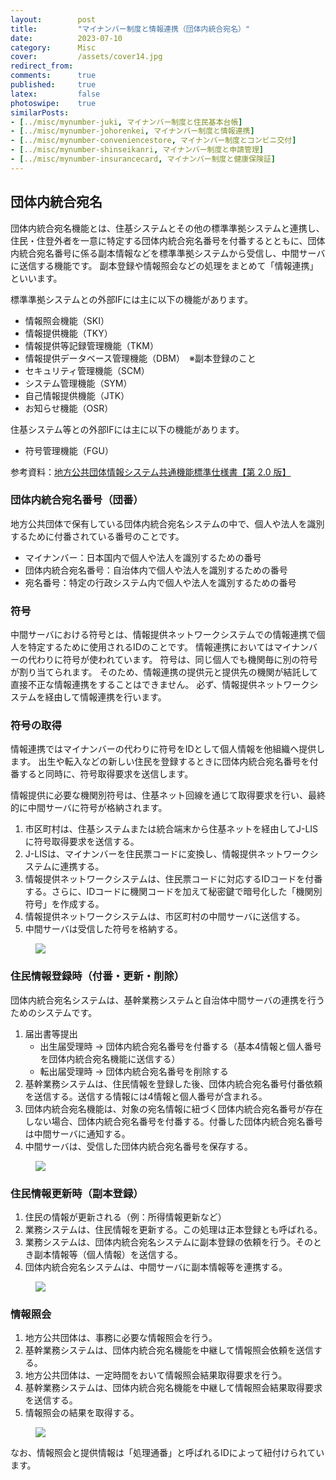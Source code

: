 ```yaml
---
layout:        post
title:         "マイナンバー制度と情報連携（団体内統合宛名）"
date:          2023-07-10
category:      Misc
cover:         /assets/cover14.jpg
redirect_from:
comments:      true
published:     true
latex:         false
photoswipe:    true
similarPosts:
- [../misc/mynumber-juki, マイナンバー制度と住民基本台帳]
- [../misc/mynumber-johorenkei, マイナンバー制度と情報連携]
- [../misc/mynumber-conveniencestore, マイナンバー制度とコンビニ交付]
- [../misc/mynumber-shinseikanri, マイナンバー制度と申請管理]
- [../misc/mynumber-insurancecard, マイナンバー制度と健康保険証]
---
```



## 団体内統合宛名

団体内統合宛名機能とは、住基システムとその他の標準準拠システムと連携し、住民・住登外者を一意に特定する団体内統合宛名番号を付番するとともに、団体内統合宛名番号に係る副本情報などを標準準拠システムから受信し、中間サーバに送信する機能です。
副本登録や情報照会などの処理をまとめて「情報連携」といいます。

標準準拠システムとの外部IFには主に以下の機能があります。
- 情報照会機能（SKI）
- 情報提供機能（TKY）
- 情報提供等記録管理機能（TKM）
- 情報提供データベース管理機能（DBM）　※副本登録のこと
- セキュリティ管理機能（SCM）
- システム管理機能（SYM）
- 自己情報提供機能（JTK）
- お知らせ機能（OSR）

住基システム等との外部IFには主に以下の機能があります。
- 符号管理機能（FGU）

参考資料：[地方公共団体情報システム共通機能標準仕様書【第 2.0 版】](https://www.digital.go.jp/assets/contents/node/basic_page/field_ref_resources/c58162cb-92e5-4a43-9ad5-095b7c45100c/5bb5048e/20230411_local_governments_03.pdf)

### 団体内統合宛名番号（団番）

地方公共団体で保有している団体内統合宛名システムの中で、個人や法人を識別するために付番されている番号のことです。

- マイナンバー：日本国内で個人や法人を識別するための番号
- 団体内統合宛名番号：自治体内で個人や法人を識別するための番号
- 宛名番号：特定の行政システム内で個人や法人を識別するための番号

### 符号
中間サーバにおける符号とは、情報提供ネットワークシステムでの情報連携で個人を特定するために使用されるIDのことです。
情報連携においてはマイナンバーの代わりに符号が使われています。
符号は、同じ個人でも機関毎に別の符号が割り当てられます。
そのため、情報連携の提供元と提供先の機関が結託して直接不正な情報連携をすることはできません。
必ず、情報提供ネットワークシステムを経由して情報連携を行います。

### 符号の取得

情報連携ではマイナンバーの代わりに符号をIDとして個人情報を他組織へ提供します。
出生や転入などの新しい住民を登録するときに団体内統合宛名番号を付番すると同時に、符号取得要求を送信します。

情報提供に必要な機関別符号は、住基ネット回線を通じて取得要求を行い、最終的に中間サーバに符号が格納されます。

1. 市区町村は、住基システムまたは統合端末から住基ネットを経由してJ-LISに符号取得要求を送信する。
1. J-LISは、マイナンバーを住民票コードに変換し、情報提供ネットワークシステムに連携する。
1. 情報提供ネットワークシステムは、住民票コードに対応するIDコードを付番する。さらに、IDコードに機関コードを加えて秘密鍵で暗号化した「機関別符号」を作成する。
1. 情報提供ネットワークシステムは、市区町村の中間サーバに送信する。
1. 中間サーバは受信した符号を格納する。

<figure>
<img src="{{ site.baseurl }}/media/post/mynumber/mynumber-johorenkei-1.png" />
</figure>

### 住民情報登録時（付番・更新・削除）

団体内統合宛名システムは、基幹業務システムと自治体中間サーバの連携を行うためのシステムです。

1. 届出書等提出
    - 出生届受理時 → 団体内統合宛名番号を付番する（基本4情報と個人番号を団体内統合宛名機能に送信する）
    - 転出届受理時 → 団体内統合宛名番号を削除する
1. 基幹業務システムは、住民情報を登録した後、団体内統合宛名番号付番依頼を送信する。送信する情報には4情報と個人番号が含まれる。
1. 団体内統合宛名機能は、対象の宛名情報に紐づく団体内統合宛名番号が存在しない場合、団体内統合宛名番号を付番する。付番した団体内統合宛名番号は中間サーバに通知する。
1. 中間サーバは、受信した団体内統合宛名番号を保存する。

<figure>
<img src="{{ site.baseurl }}/media/post/mynumber/mynumber-johorenkei-2.png" />
</figure>


### 住民情報更新時（副本登録）

1. 住民の情報が更新される（例：所得情報更新など）
1. 業務システムは、住民情報を更新する。この処理は正本登録とも呼ばれる。
1. 業務システムは、団体内統合宛名システムに副本登録の依頼を行う。そのとき副本情報等（個人情報）を送信する。
1. 団体内統合宛名システムは、中間サーバに副本情報等を連携する。

<figure>
<img src="{{ site.baseurl }}/media/post/mynumber/mynumber-johorenkei-3.png" />
</figure>


### 情報照会

1. 地方公共団体は、事務に必要な情報照会を行う。
1. 基幹業務システムは、団体内統合宛名機能を中継して情報照会依頼を送信する。
1. 地方公共団体は、一定時間をおいて情報照会結果取得要求を行う。
1. 基幹業務システムは、団体内統合宛名機能を中継して情報照会結果取得要求を送信する。
1. 情報照会の結果を取得する。

<figure>
<img src="{{ site.baseurl }}/media/post/mynumber/mynumber-johorenkei-4.png" />
</figure>


なお、情報照会と提供情報は「処理通番」と呼ばれるIDによって紐付けられています。

